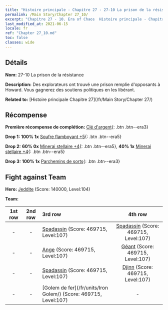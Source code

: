 ```yaml
---
title: "Histoire principale - Chapitre 27 - 27-10 La prison de la résistance"
permalink: /Main Story/Chapter 27_10/
excerpt: "Chapitre 27 - 10. Era of Chaos  Histoire principale - Chapitre 27_10. 27-10 La prison de la résistance"
last_modified_at: 2021-06-15
locale: fr
ref: "Chapter 27_10.md"
toc: false
classes: wide
---
```


## Détails

 **Nom:** 27-10 La prison de la résistance

 **Description:** Des explorateurs ont trouvé une prison remplie d'opposants à Howard. Vous gagnerez des soutiens politiques en les libérant.

 **Related to:** [Histoire principale Chapitre 27](/fr/Main Story/Chapter 27/)

## Récompense

 **Première récompense de complétion:** [Clé d'argent](/ItemsFR/con_693/){: .btn .btn--era3}

 **Drop 1:** **100% 1x** [Soufre flamboyant +5](/ItemsFR/mat_99/){: .btn .btn--era5}

 **Drop 2:** **60% 0x** [Minerai stellaire +4](/ItemsFR/mat_89/){: .btn .btn--era5}, **40% 1x** [Minerai stellaire +4](/ItemsFR/mat_89/){: .btn .btn--era5}

 **Drop 3:** **100% 1x** [Parchemins de sorts](/ItemsFR/con_694/){: .btn .btn--era3}


## Fight against Team
 **Hero:** [Jeddite](/fr/heroes/Jeddite/) (Score: 140000, Level:104)

 **Team:**


  | 1st row | 2nd row | 3rd row | 4th row |
  |:----:|:----:|:----|:----:|
  | - | - | [Spadassin](/fr/units/Swordsman/) (Score: 469715, Level:107)  | [Spadassin](/fr/units/Swordsman/) (Score: 469715, Level:107)  |
  | - | - | [Ange](/fr/units/Angel/) (Score: 469715, Level:107)  | [Géant](/fr/units/Giant/) (Score: 469715, Level:107)  |
  | - | - | [Spadassin](/fr/units/Swordsman/) (Score: 469715, Level:107)  | [Djinn](/fr/units/Genie/) (Score: 469715, Level:107)  |
  | - | - | [Golem de fer](/fr/units/Iron Golem/) (Score: 469715, Level:107)  | - |


